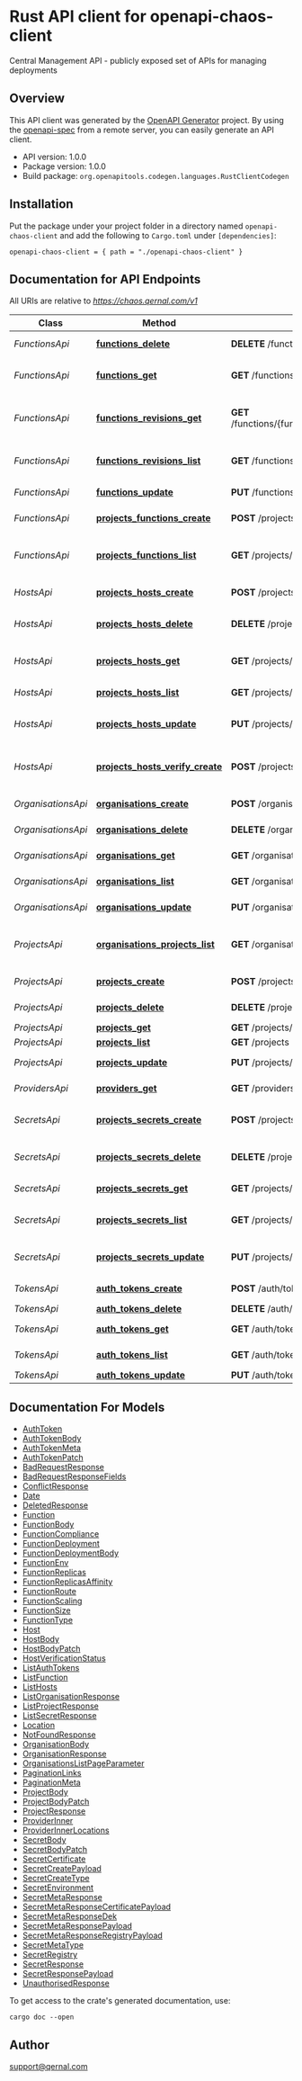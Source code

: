 # Rust API client for openapi-chaos-client

Central Management API - publicly exposed set of APIs for managing deployments


## Overview

This API client was generated by the [OpenAPI Generator](https://openapi-generator.tech) project.  By using the [openapi-spec](https://openapis.org) from a remote server, you can easily generate an API client.

- API version: 1.0.0
- Package version: 1.0.0
- Build package: `org.openapitools.codegen.languages.RustClientCodegen`

## Installation

Put the package under your project folder in a directory named `openapi-chaos-client` and add the following to `Cargo.toml` under `[dependencies]`:

```
openapi-chaos-client = { path = "./openapi-chaos-client" }
```

## Documentation for API Endpoints

All URIs are relative to *https://chaos.qernal.com/v1*

Class | Method | HTTP request | Description
------------ | ------------- | ------------- | -------------
*FunctionsApi* | [**functions_delete**](docs/FunctionsApi.md#functions_delete) | **DELETE** /functions/{function_id} | Delete function
*FunctionsApi* | [**functions_get**](docs/FunctionsApi.md#functions_get) | **GET** /functions/{function_id} | Get function (latest revision)
*FunctionsApi* | [**functions_revisions_get**](docs/FunctionsApi.md#functions_revisions_get) | **GET** /functions/{function_id}/revisions/{function_revision_id} | Get a specific revision of a function
*FunctionsApi* | [**functions_revisions_list**](docs/FunctionsApi.md#functions_revisions_list) | **GET** /functions/{function_id}/revisions | List all revisions for a function
*FunctionsApi* | [**functions_update**](docs/FunctionsApi.md#functions_update) | **PUT** /functions/{function_id} | Update function
*FunctionsApi* | [**projects_functions_create**](docs/FunctionsApi.md#projects_functions_create) | **POST** /projects/{project_id}/functions | Create function
*FunctionsApi* | [**projects_functions_list**](docs/FunctionsApi.md#projects_functions_list) | **GET** /projects/{project_id}/functions | List all functions within a project
*HostsApi* | [**projects_hosts_create**](docs/HostsApi.md#projects_hosts_create) | **POST** /projects/{project_id}/hosts | Create host for project
*HostsApi* | [**projects_hosts_delete**](docs/HostsApi.md#projects_hosts_delete) | **DELETE** /projects/{project_id}/hosts/{hostname} | Delete specific host by hostname
*HostsApi* | [**projects_hosts_get**](docs/HostsApi.md#projects_hosts_get) | **GET** /projects/{project_id}/hosts/{hostname} | Get specific host by hostname
*HostsApi* | [**projects_hosts_list**](docs/HostsApi.md#projects_hosts_list) | **GET** /projects/{project_id}/hosts | List hosts for project
*HostsApi* | [**projects_hosts_update**](docs/HostsApi.md#projects_hosts_update) | **PUT** /projects/{project_id}/hosts/{hostname} | Update specific host by hostname
*HostsApi* | [**projects_hosts_verify_create**](docs/HostsApi.md#projects_hosts_verify_create) | **POST** /projects/{project_id}/hosts/{hostname}/verify | Schedule host verification task
*OrganisationsApi* | [**organisations_create**](docs/OrganisationsApi.md#organisations_create) | **POST** /organisations | Create organisations
*OrganisationsApi* | [**organisations_delete**](docs/OrganisationsApi.md#organisations_delete) | **DELETE** /organisations/{organisation_id} | Delete an organisation
*OrganisationsApi* | [**organisations_get**](docs/OrganisationsApi.md#organisations_get) | **GET** /organisations/{organisation_id} | Get an organisation
*OrganisationsApi* | [**organisations_list**](docs/OrganisationsApi.md#organisations_list) | **GET** /organisations | List organisations
*OrganisationsApi* | [**organisations_update**](docs/OrganisationsApi.md#organisations_update) | **PUT** /organisations/{organisation_id} | Update an organisation
*ProjectsApi* | [**organisations_projects_list**](docs/ProjectsApi.md#organisations_projects_list) | **GET** /organisations/{organisation_id}/projects | Get all projects within an organisation
*ProjectsApi* | [**projects_create**](docs/ProjectsApi.md#projects_create) | **POST** /projects | Create project
*ProjectsApi* | [**projects_delete**](docs/ProjectsApi.md#projects_delete) | **DELETE** /projects/{project_id} | Delete project
*ProjectsApi* | [**projects_get**](docs/ProjectsApi.md#projects_get) | **GET** /projects/{project_id} | Get project
*ProjectsApi* | [**projects_list**](docs/ProjectsApi.md#projects_list) | **GET** /projects | List projects
*ProjectsApi* | [**projects_update**](docs/ProjectsApi.md#projects_update) | **PUT** /projects/{project_id} | Update project
*ProvidersApi* | [**providers_get**](docs/ProvidersApi.md#providers_get) | **GET** /providers | Get available providers
*SecretsApi* | [**projects_secrets_create**](docs/SecretsApi.md#projects_secrets_create) | **POST** /projects/{project_id}/secrets | Create project secret
*SecretsApi* | [**projects_secrets_delete**](docs/SecretsApi.md#projects_secrets_delete) | **DELETE** /projects/{project_id}/secrets/{secret_name} | Delete project secret
*SecretsApi* | [**projects_secrets_get**](docs/SecretsApi.md#projects_secrets_get) | **GET** /projects/{project_id}/secrets/{secret_name} | Get project secret
*SecretsApi* | [**projects_secrets_list**](docs/SecretsApi.md#projects_secrets_list) | **GET** /projects/{project_id}/secrets | List project secrets of a specific type
*SecretsApi* | [**projects_secrets_update**](docs/SecretsApi.md#projects_secrets_update) | **PUT** /projects/{project_id}/secrets/{secret_name} | Update project secret
*TokensApi* | [**auth_tokens_create**](docs/TokensApi.md#auth_tokens_create) | **POST** /auth/tokens | Create new auth token
*TokensApi* | [**auth_tokens_delete**](docs/TokensApi.md#auth_tokens_delete) | **DELETE** /auth/tokens/{token_id} | Delete token
*TokensApi* | [**auth_tokens_get**](docs/TokensApi.md#auth_tokens_get) | **GET** /auth/tokens/{token_id} | Get token information
*TokensApi* | [**auth_tokens_list**](docs/TokensApi.md#auth_tokens_list) | **GET** /auth/tokens | List all user auth tokens
*TokensApi* | [**auth_tokens_update**](docs/TokensApi.md#auth_tokens_update) | **PUT** /auth/tokens/{token_id} | Update token


## Documentation For Models

 - [AuthToken](docs/AuthToken.md)
 - [AuthTokenBody](docs/AuthTokenBody.md)
 - [AuthTokenMeta](docs/AuthTokenMeta.md)
 - [AuthTokenPatch](docs/AuthTokenPatch.md)
 - [BadRequestResponse](docs/BadRequestResponse.md)
 - [BadRequestResponseFields](docs/BadRequestResponseFields.md)
 - [ConflictResponse](docs/ConflictResponse.md)
 - [Date](docs/Date.md)
 - [DeletedResponse](docs/DeletedResponse.md)
 - [Function](docs/Function.md)
 - [FunctionBody](docs/FunctionBody.md)
 - [FunctionCompliance](docs/FunctionCompliance.md)
 - [FunctionDeployment](docs/FunctionDeployment.md)
 - [FunctionDeploymentBody](docs/FunctionDeploymentBody.md)
 - [FunctionEnv](docs/FunctionEnv.md)
 - [FunctionReplicas](docs/FunctionReplicas.md)
 - [FunctionReplicasAffinity](docs/FunctionReplicasAffinity.md)
 - [FunctionRoute](docs/FunctionRoute.md)
 - [FunctionScaling](docs/FunctionScaling.md)
 - [FunctionSize](docs/FunctionSize.md)
 - [FunctionType](docs/FunctionType.md)
 - [Host](docs/Host.md)
 - [HostBody](docs/HostBody.md)
 - [HostBodyPatch](docs/HostBodyPatch.md)
 - [HostVerificationStatus](docs/HostVerificationStatus.md)
 - [ListAuthTokens](docs/ListAuthTokens.md)
 - [ListFunction](docs/ListFunction.md)
 - [ListHosts](docs/ListHosts.md)
 - [ListOrganisationResponse](docs/ListOrganisationResponse.md)
 - [ListProjectResponse](docs/ListProjectResponse.md)
 - [ListSecretResponse](docs/ListSecretResponse.md)
 - [Location](docs/Location.md)
 - [NotFoundResponse](docs/NotFoundResponse.md)
 - [OrganisationBody](docs/OrganisationBody.md)
 - [OrganisationResponse](docs/OrganisationResponse.md)
 - [OrganisationsListPageParameter](docs/OrganisationsListPageParameter.md)
 - [PaginationLinks](docs/PaginationLinks.md)
 - [PaginationMeta](docs/PaginationMeta.md)
 - [ProjectBody](docs/ProjectBody.md)
 - [ProjectBodyPatch](docs/ProjectBodyPatch.md)
 - [ProjectResponse](docs/ProjectResponse.md)
 - [ProviderInner](docs/ProviderInner.md)
 - [ProviderInnerLocations](docs/ProviderInnerLocations.md)
 - [SecretBody](docs/SecretBody.md)
 - [SecretBodyPatch](docs/SecretBodyPatch.md)
 - [SecretCertificate](docs/SecretCertificate.md)
 - [SecretCreatePayload](docs/SecretCreatePayload.md)
 - [SecretCreateType](docs/SecretCreateType.md)
 - [SecretEnvironment](docs/SecretEnvironment.md)
 - [SecretMetaResponse](docs/SecretMetaResponse.md)
 - [SecretMetaResponseCertificatePayload](docs/SecretMetaResponseCertificatePayload.md)
 - [SecretMetaResponseDek](docs/SecretMetaResponseDek.md)
 - [SecretMetaResponsePayload](docs/SecretMetaResponsePayload.md)
 - [SecretMetaResponseRegistryPayload](docs/SecretMetaResponseRegistryPayload.md)
 - [SecretMetaType](docs/SecretMetaType.md)
 - [SecretRegistry](docs/SecretRegistry.md)
 - [SecretResponse](docs/SecretResponse.md)
 - [SecretResponsePayload](docs/SecretResponsePayload.md)
 - [UnauthorisedResponse](docs/UnauthorisedResponse.md)


To get access to the crate's generated documentation, use:

```
cargo doc --open
```

## Author

support@qernal.com

